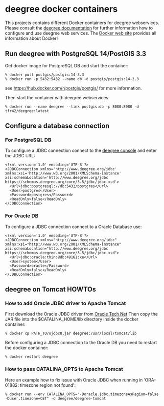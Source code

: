 # deegree docker containers

This projects contains different Docker containers for deegree webservices. Please consult the [deegree documentation](http://www.deegree.org/Documentation)
for further information how to configure and use deegree web services. The [Docker web site](https://www.docker.com/)
provides all information about Docker!

## Run deegree with PostgreSQL 14/PostGIS 3.3

Get docker image for PostgreSQL DB and start the container:

    % docker pull postgis/postgis:14-3.3
    % docker run -p 5432:5432 --name db -d postgis/postgis:14-3.3

see https://hub.docker.com/r/postgis/postgis/ for more information.

Then start the container with deegree webservices:

    % docker run --name deegree --link postgis:db -p 8080:8080 -d tfr42/deegree:latest

## Configure a database connection

### For PostgreSQL DB

To configure a JDBC connection connect to the [deegree console](http://localhost:8080/deegree-webservices) and enter the JDBC URL:

```
<?xml version='1.0' encoding='UTF-8'?>
<JDBCConnection xmlns='http://www.deegree.org/jdbc' xmlns:xsi='http://www.w3.org/2001/XMLSchema-instance' xsi:schemaLocation='http://www.deegree.org/jdbc https://schemas.deegree.org/core/3.5/jdbc/jdbc.xsd'>
  <Url>jdbc:postgresql://db:5432/postgres</Url>
  <User>postgres</User>
  <Password>postgres</Password>
  <ReadOnly>false</ReadOnly>
</JDBCConnection>
```

### For Oracle DB

To configure a JDBC connection connect to a Oracle Database use: 

```
<?xml version='1.0' encoding='UTF-8'?>
<JDBCConnection xmlns="http://www.deegree.org/jdbc" xmlns:xsi="http://www.w3.org/2001/XMLSchema-instance" xsi:schemaLocation="http://www.deegree.org/jdbc https://schemas.deegree.org/core/3.5/jdbc/jdbc.xsd">
  <Url>jdbc:oracle:thin:@db:49161:xe</Url>
  <User>system</User>
  <Password>oracle</Password>
  <ReadOnly>false</ReadOnly>
</JDBCConnection>
```

## deegree on Tomcat HOWTOs

### How to add Oracle JDBC driver to Apache Tomcat

First download the Oracle JDBC driver from [Oracle Tech Net](http://www.oracle.com/technetwork/database/features/jdbc/index-091264.html)
Then copy the JAR file into the $CATALINA_HOME/lib directory inside the docker container:

    % docker cp PATH_TO/ojdbc8.jar deegree:/usr/local/tomcat/lib

Before configuring a JDBC connection to the Oracle DB you need to restart the docker container:

    % docker restart deegree
    
### How to pass CATALINA_OPTS to Apache Tomcat

Here an example how to fix issue with Oracle JDBC when running in 'ORA-01882: timezone region not found':
 
    % docker run --env CATALINA_OPTS="-Doracle.jdbc.timezoneAsRegion=false -Duser.timezone=CET" -d deegree/deegree-tomcat

